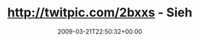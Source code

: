 ---
retweeted: false
source: <a href="http://twitter.com" rel="nofollow">Twitter Web Client</a>
entities:
  hashtags:
  - text: vegan
    indices:
    - '88'
    - '94'
  symbols: []
  user_mentions: []
  urls: []
display_text_range:
- '0'
- '94'
favorite_count: '0'
id_str: '1367904951'
truncated: false
retweet_count: '0'
id: '1367904951'
created_at: Sat Mar 21 22:50:32 +0000 2009
favorited: false
full_text: 'http://twitpic.com/2bxxs - Sieht aus wie Currywurst, ist aber Cürrywürst.
  Und leckerer. #vegan'
lang: de
tags:
- vegan
- pesos:twitter
date: '2009-03-21T22:50:32+00:00'
src: https://twitter.com/bascht/status/1367904951
original_url: https://twitter.com/bascht/status/1367904951
type: twitter_tweet
text: 'http://twitpic.com/2bxxs - Sieht aus wie Currywurst, ist aber Cürrywürst. Und
  leckerer. #vegan'
title: http://twitpic.com/2bxxs - Sieh

---